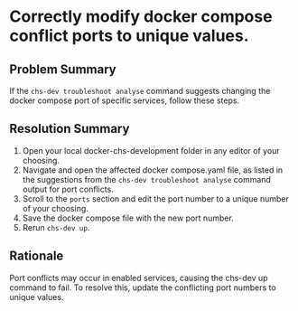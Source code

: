 # Correctly modify docker compose conflict ports to unique values.

## Problem Summary

If the `chs-dev troubleshoot analyse` command suggests changing the docker compose port of specific services, follow these steps.

## Resolution Summary

1. Open your local docker-chs-development folder in any editor of your choosing.
2. Navigate and open the affected docker compose.yaml file, as listed in the suggestions from the `chs-dev troubleshoot analyse` command output for port conflicts.
3. Scroll to the `ports` section and edit the port number to a unique number of your choosing.
4. Save the docker compose file with the new port number.
5. Rerun `chs-dev up`.


## Rationale

Port conflicts may occur in enabled services, causing the chs-dev up command to fail.
To resolve this, update the conflicting port numbers to unique values.




